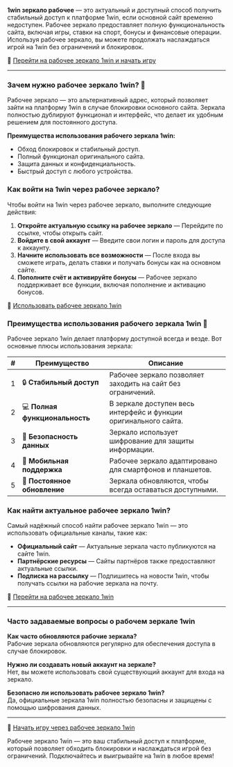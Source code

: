 **1win зеркало рабочее** — это актуальный и доступный способ получить стабильный доступ к платформе 1win, если основной сайт временно недоступен. Рабочее зеркало предоставляет полную функциональность сайта, включая игры, ставки на спорт, бонусы и финансовые операции. Используя рабочее зеркало, вы можете продолжать наслаждаться игрой на 1win без ограничений и блокировок.

🔗 [Перейти на рабочее зеркало 1win и начать игру](https://brandplay.link/smXVpBbG)

---

### Зачем нужно рабочее зеркало 1win? 🔄

Рабочее зеркало — это альтернативный адрес, который позволяет зайти на платформу 1win в случае блокировки основного сайта. Зеркала полностью дублируют функционал и интерфейс, что делает их удобным решением для постоянного доступа.

**Преимущества использования рабочего зеркала 1win:**

- Обход блокировок и стабильный доступ.
- Полный функционал оригинального сайта.
- Защита данных и конфиденциальность.
- Быстрый доступ с любого устройства.

### Как войти на 1win через рабочее зеркало?

Чтобы войти на 1win через рабочее зеркало, выполните следующие действия:

1. **Откройте актуальную ссылку на рабочее зеркало** — Перейдите по ссылке, чтобы открыть сайт.
2. **Войдите в свой аккаунт** — Введите свои логин и пароль для доступа к аккаунту.
3. **Начните использовать все возможности** — После входа вы сможете играть, делать ставки и получать бонусы как на основном сайте.
4. **Пополните счёт и активируйте бонусы** — Рабочее зеркало поддерживает все функции, включая пополнение и активацию бонусов.

🔗 [Использовать рабочее зеркало 1win](https://brandplay.link/smXVpBbG)

### Преимущества использования рабочего зеркала 1win 🎲

Рабочее зеркало 1win делает платформу доступной всегда и везде. Вот основные плюсы использования зеркала:

| # | Преимущество | Описание |
|---|--------------|----------|
| 1 | 🔒 **Стабильный доступ** | Рабочее зеркало позволяет заходить на сайт без ограничений. |
| 2 | 💻 **Полная функциональность** | В зеркале доступен весь интерфейс и функции оригинального сайта. |
| 3 | 🔐 **Безопасность данных** | Зеркало использует шифрование для защиты информации. |
| 4 | 📲 **Мобильная поддержка** | Рабочее зеркало адаптировано для смартфонов и планшетов. |
| 5 | 🔄 **Постоянное обновление** | Зеркала обновляются, чтобы всегда оставаться доступными.

### Как найти актуальное рабочее зеркало 1win?

Самый надёжный способ найти рабочее зеркало 1win — это использовать официальные каналы, такие как:

- **Официальный сайт** — Актуальные зеркала часто публикуются на сайте 1win.
- **Партнёрские ресурсы** — Сайты партнёров также предоставляют актуальные ссылки.
- **Подписка на рассылку** — Подпишитесь на новости 1win, чтобы получать ссылки на рабочие зеркала на почту.
  
🔗 [Перейти на рабочее зеркало 1win](https://brandplay.link/smXVpBbG)

---

### Часто задаваемые вопросы о рабочем зеркале 1win

**Как часто обновляются рабочие зеркала?**  
Рабочие зеркала обновляются регулярно для обеспечения доступа в случае блокировок.

**Нужно ли создавать новый аккаунт на зеркале?**  
Нет, вы можете использовать свой существующий аккаунт для входа на зеркало.

**Безопасно ли использовать рабочее зеркало 1win?**  
Да, официальные зеркала 1win полностью безопасны и защищены с помощью шифрования данных.

---

🔗 [Начать игру через рабочее зеркало 1win](https://brandplay.link/smXVpBbG)

Рабочее зеркало 1win — это ваш стабильный доступ к платформе, который позволяет обходить блокировки и наслаждаться игрой без ограничений. Подключайтесь и выигрывайте на 1win в любое время!
